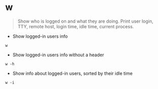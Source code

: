 # w

> Show who is logged on and what they are doing.
> Print user login, TTY, remote host, login time, idle time, current process.

- Show logged-in users info

`w`

- Show logged-in users info without a header

`w -h`

- Show info about logged-in users, sorted by their idle time

`w -i`
